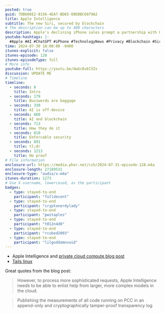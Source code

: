 ```yaml
---
posted: true
guid: 7DB606E2-8156-4EA7-BD65-08EBBC6079A2
title: Apple Intelligence
subtitle: The new Siri, secured by blockchain
# The description can be up to 400 characters
description: Apple's declining iPhone sales prompt a partnership with OpenAI to integrate ChatGPT into devices, replacing Siri. Discussion covers potential privacy concerns, Apple's proposed secure private cloud compute nodes, and blockchain-like technology for transparency. The episode critically examines Apple's promises and the challenges of maintaining security against sophisticated attacks.
youtube-hashtags: |-
  #Apple #AI #ChatGPT #iPhone #TechnologyNews #Privacy #Blockchain #Siri #TechTalks #Innovation #DigitalPrivacy #CloudComputing #OpenAI #TechUpdate #AppleEvent
time: 2024-07-30 18:00:00 -0400
itunes-explicit: false
itunes-episode: 128
itunes-episodeType: full
# More info
youtube-full: https://youtu.be/dwGc8vEC5Zs
discussion: UPDATE ME
# Timeline
timeline:
  - seconds: 0
    title: Intro
  - seconds: 179
    title: Buzzwords are baggage
  - seconds: 330
    title: AI is off-device
  - seconds: 660
    title: AI and blockchain
  - seconds: 713
    title: How they do it
  - seconds: 810
    title: Enforcable security
  - seconds: 891
    title: tl;dr
  - seconds: 1213
    title: No proof
# File information
enclosure-url: https://media.phor.net/csh/2024-07-31-episode-128.m4a
enclosure-length: 27189531
enclosure-type: "audio/x-m4a"
itunes-duration: 1273
# Use X username, lowercased, as the participant
badges:
  - type: stayed-to-end
    participant: "fulldecent"
  - type: stayed-to-end
    participant: "cryptonerdylady"
  - type: stayed-to-end
    participant: "pwstaples"
  - type: stayed-to-end
    participant: "t012n4d0"
  - type: stayed-to-end
    participant: "rcubed2003"
  - type: stayed-to-end
    participant: "lilgoddamnvoid"
---
```


- Apple Intelligence and [private cloud compute blog post](https://security.apple.com/blog/private-cloud-compute/)
- [Tails linux](https://tails.net/)
<!--end of quick notes-->

Great quotes from the blog post:

> However, to process more sophisticated requests, Apple Intelligence needs to be able to enlist help from larger, more complex models in the cloud.

> Publishing the measurements of all code running on PCC in an append-only and cryptographically tamper-proof transparency log